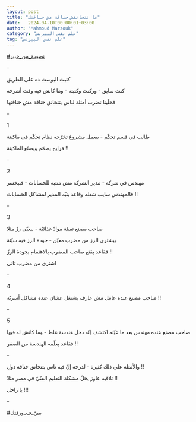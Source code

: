 ```yaml
---
layout: post
title: "ما تتخانقش خناقة مش خناقتك"
date:   2024-04-10T00:00:01+03:00
author: "Mahmoud Marzouk"
category: "علم نفس البيزنس"
tag: "علم نفس البيزنس"
---
```



[<u>\#نصيحة\_من\_خبير</u>](https://www.facebook.com/hashtag/%D9%86%D8%B5%D9%8A%D8%AD%D8%A9_%D9%85%D9%86_%D8%AE%D8%A8%D9%8A%D8%B1?__eep__=6&__cft__%5b0%5d=AZVLtUp6k2JM2jpLxeHu9K0KfWFY6kTXKheLWPeGtBmeyXsGCm0Q4zSX96y5CPg7G-TDQs5x1deuAxZ2EAulg7MlENG2ftLgoDRbDEkmGbFF2KyLpIvLm11wsZNOQFWwcIgYGxPPe9Db_m_4X_SjsNYpmH6lG7Nz9INDvTfygTl4nqLOF1qidKpheYjg2LecrcA&__tn__=*NK-R)

\-

كتبت البوست ده على الطريق

كنت سايق - وركنت وكتبته - وما كانش فيه وقت أشرحه

فخلّينا نضرب أمثلة لناس بتتخانق خناقة مش خناقتها

\-

1

طالب في قسم تحكّم - بيعمل مشروع تخرّجه نظام تحكّم في
ماكينة

فرايح يصمّم ويصنّع الماكينة !!

\-

2

مهندس في شركة - مدير الشركة مش منتبه للحسابات -
فبيخسر

فالمهندس سايب شغله وقاعد ينبّه المدير لمشاكل
الحسابات !!

\-

3

صاحب مصنع تعبئة موادّ غذائيّة - بيعبّي رزّ مثلا

بيشتري الرز من مضرب معيّن - جودة الرز فيه سيّئة

فقاعد يقنع صاحب المضرب بالاهتمام بجودة الرزّ !!

اشتري من مضرب تاني

\-

4

صاحب مصنع عنده عامل مش عارف يشتغل عشان عنده مشاكل
أسريّة !!

\-

5

صاحب مصنع عنده مهندس بعد ما عيّنه اكتشف إنّه دخل هندسة
غلط - وما كانش له فيها

فقاعد يعلّمه الهندسة من الصفر !!

\-

والأمثلة على ذلك كثيرة - لدرجة إنّ فيه ناس بتتخانق خناقة
دول !!

تلاقيه عاوز يحلّ مشكلة التعليم الفنّيّ في مصر مثلا
!!

يا راجل !!!

\-

[<u>\#بصّ\_ف\_ورقتك</u>](https://www.facebook.com/hashtag/%D8%A8%D8%B5%D9%91_%D9%81_%D9%88%D8%B1%D9%82%D8%AA%D9%83?__eep__=6&__cft__%5b0%5d=AZVLtUp6k2JM2jpLxeHu9K0KfWFY6kTXKheLWPeGtBmeyXsGCm0Q4zSX96y5CPg7G-TDQs5x1deuAxZ2EAulg7MlENG2ftLgoDRbDEkmGbFF2KyLpIvLm11wsZNOQFWwcIgYGxPPe9Db_m_4X_SjsNYpmH6lG7Nz9INDvTfygTl4nqLOF1qidKpheYjg2LecrcA&__tn__=*NK-R)
